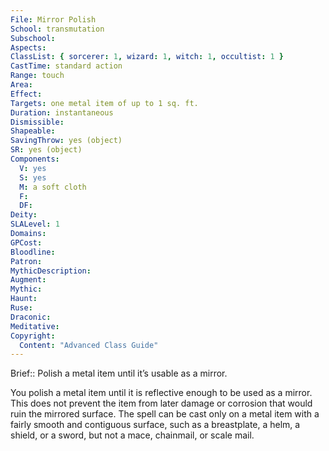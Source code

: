 ```yaml
---
File: Mirror Polish
School: transmutation
Subschool: 
Aspects: 
ClassList: { sorcerer: 1, wizard: 1, witch: 1, occultist: 1 }
CastTime: standard action
Range: touch
Area: 
Effect: 
Targets: one metal item of up to 1 sq. ft.
Duration: instantaneous
Dismissible: 
Shapeable: 
SavingThrow: yes (object)
SR: yes (object)
Components:
  V: yes
  S: yes
  M: a soft cloth
  F: 
  DF: 
Deity: 
SLALevel: 1
Domains: 
GPCost: 
Bloodline: 
Patron: 
MythicDescription: 
Augment: 
Mythic: 
Haunt: 
Ruse: 
Draconic: 
Meditative: 
Copyright:
  Content: "Advanced Class Guide"
---
```

Brief:: Polish a metal item until it’s usable as a mirror.

You polish a metal item until it is reflective enough to be used as a mirror. This does not prevent the item from later damage or corrosion that would ruin the mirrored surface.  The spell can be cast only on a metal item with a fairly smooth and contiguous surface, such as a breastplate, a helm, a shield, or a sword, but not a mace, chainmail, or scale mail.
